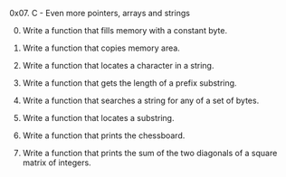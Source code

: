 0x07. C - Even more pointers, arrays and strings



0. Write a function that fills memory with a constant byte.



1. Write a function that copies memory area.



2. Write a function that locates a character in a string.



3. Write a function that gets the length of a prefix substring.



4. Write a function that searches a string for any of a set of bytes.



5. Write a function that locates a substring.



6. Write a function that prints the chessboard.



7. Write a function that prints the sum of the two diagonals of a square matrix of integers.
